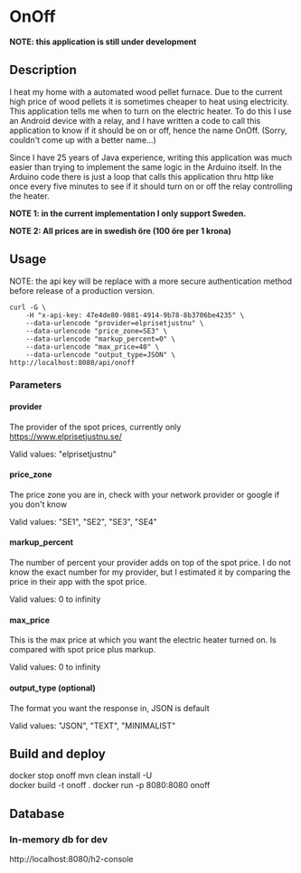 # OnOff

**NOTE: this application is still under development**

## Description

I heat my home with a automated wood pellet furnace. Due to the current high price of wood pellets it
is sometimes cheaper to heat using electricity. This application tells me when to turn on the electric heater.
To do this I use an Android device with a relay, and I have written a code to call this application
to know if it should be on or off, hence the name OnOff. (Sorry, couldn't come up with a better name...)

Since I have 25 years of Java experience, writing this application was much easier than trying to implement the
same logic in the Arduino itself. In the Arduino code there is just a loop that calls this application
thru http like once every five minutes to see if it should turn on or off the relay controlling the heater.

**NOTE 1: in the current implementation I only support Sweden.**

**NOTE 2: All prices are in swedish öre (100 öre per 1 krona)**

## Usage

NOTE: the api key will be replace with a more secure authentication method before release of a production version.

```
curl -G \
    -H "x-api-key: 47e4de80-9881-4914-9b78-8b3706be4235" \
    --data-urlencode "provider=elprisetjustnu" \
    --data-urlencode "price_zone=SE3" \
    --data-urlencode "markup_percent=0" \
    --data-urlencode "max_price=40" \
    --data-urlencode "output_type=JSON" \
http://localhost:8080/api/onoff
```

### Parameters

#### provider
The provider of the spot prices, currently only https://www.elprisetjustnu.se/

Valid values: "elprisetjustnu"

#### price_zone
The price zone you are in, check with your network provider or google if you don't know

Valid values: "SE1", "SE2", "SE3", "SE4"

#### markup_percent
The number of percent your provider adds on top of the spot price. I do not know the exact number 
for my provider, but I estimated it by comparing the price in their app with the spot price.

Valid values: 0 to infinity

#### max_price
This is the max price at which you want the electric heater turned on. Is compared with spot price plus markup.

Valid values: 0 to infinity

#### output_type (optional)
The format you want the response in, JSON is default

Valid values: "JSON", "TEXT", "MINIMALIST"

## Build and deploy 

docker stop onoff
mvn clean install -U  
docker build -t onoff .
docker run -p 8080:8080 onoff

## Database
### In-memory db for dev

http://localhost:8080/h2-console

